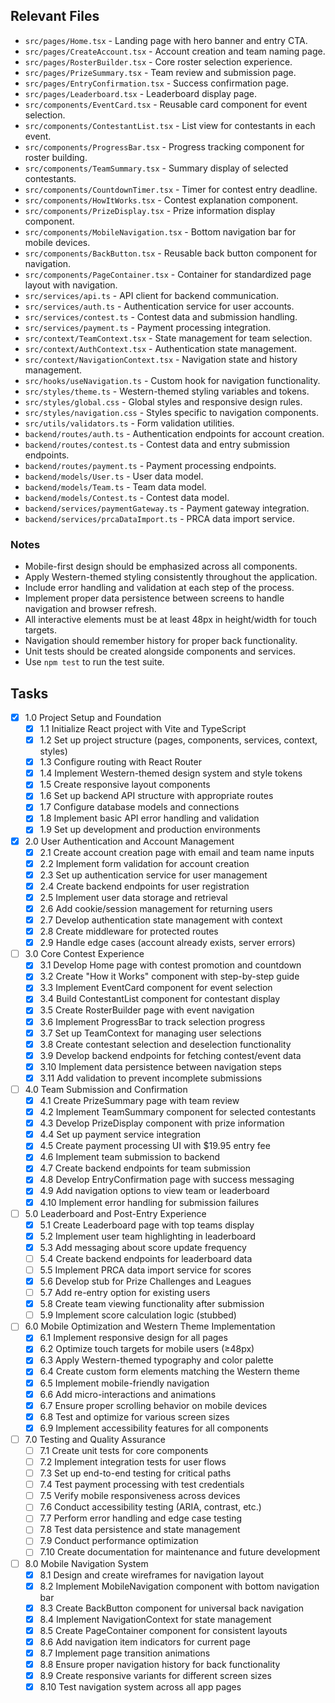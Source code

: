 ## Relevant Files

- `src/pages/Home.tsx` - Landing page with hero banner and entry CTA.
- `src/pages/CreateAccount.tsx` - Account creation and team naming page.
- `src/pages/RosterBuilder.tsx` - Core roster selection experience.
- `src/pages/PrizeSummary.tsx` - Team review and submission page.
- `src/pages/EntryConfirmation.tsx` - Success confirmation page.
- `src/pages/Leaderboard.tsx` - Leaderboard display page.
- `src/components/EventCard.tsx` - Reusable card component for event selection.
- `src/components/ContestantList.tsx` - List view for contestants in each event.
- `src/components/ProgressBar.tsx` - Progress tracking component for roster building.
- `src/components/TeamSummary.tsx` - Summary display of selected contestants.
- `src/components/CountdownTimer.tsx` - Timer for contest entry deadline.
- `src/components/HowItWorks.tsx` - Contest explanation component.
- `src/components/PrizeDisplay.tsx` - Prize information display component.
- `src/components/MobileNavigation.tsx` - Bottom navigation bar for mobile devices.
- `src/components/BackButton.tsx` - Reusable back button component for navigation.
- `src/components/PageContainer.tsx` - Container for standardized page layout with navigation.
- `src/services/api.ts` - API client for backend communication.
- `src/services/auth.ts` - Authentication service for user accounts.
- `src/services/contest.ts` - Contest data and submission handling.
- `src/services/payment.ts` - Payment processing integration.
- `src/context/TeamContext.tsx` - State management for team selection.
- `src/context/AuthContext.tsx` - Authentication state management.
- `src/context/NavigationContext.tsx` - Navigation state and history management.
- `src/hooks/useNavigation.ts` - Custom hook for navigation functionality.
- `src/styles/theme.ts` - Western-themed styling variables and tokens.
- `src/styles/global.css` - Global styles and responsive design rules.
- `src/styles/navigation.css` - Styles specific to navigation components.
- `src/utils/validators.ts` - Form validation utilities.
- `backend/routes/auth.ts` - Authentication endpoints for account creation.
- `backend/routes/contest.ts` - Contest data and entry submission endpoints.
- `backend/routes/payment.ts` - Payment processing endpoints.
- `backend/models/User.ts` - User data model.
- `backend/models/Team.ts` - Team data model.
- `backend/models/Contest.ts` - Contest data model.
- `backend/services/paymentGateway.ts` - Payment gateway integration.
- `backend/services/prcaDataImport.ts` - PRCA data import service.

### Notes

- Mobile-first design should be emphasized across all components.
- Apply Western-themed styling consistently throughout the application.
- Include error handling and validation at each step of the process.
- Implement proper data persistence between screens to handle navigation and browser refresh.
- All interactive elements must be at least 48px in height/width for touch targets.
- Navigation should remember history for proper back functionality.
- Unit tests should be created alongside components and services.
- Use `npm test` to run the test suite.

## Tasks

- [x] 1.0 Project Setup and Foundation
  - [x] 1.1 Initialize React project with Vite and TypeScript
  - [x] 1.2 Set up project structure (pages, components, services, context, styles)
  - [x] 1.3 Configure routing with React Router
  - [x] 1.4 Implement Western-themed design system and style tokens
  - [x] 1.5 Create responsive layout components
  - [x] 1.6 Set up backend API structure with appropriate routes
  - [x] 1.7 Configure database models and connections
  - [x] 1.8 Implement basic API error handling and validation
  - [x] 1.9 Set up development and production environments

- [x] 2.0 User Authentication and Account Management
  - [x] 2.1 Create account creation page with email and team name inputs
  - [x] 2.2 Implement form validation for account creation
  - [x] 2.3 Set up authentication service for user management
  - [x] 2.4 Create backend endpoints for user registration
  - [x] 2.5 Implement user data storage and retrieval
  - [x] 2.6 Add cookie/session management for returning users
  - [x] 2.7 Develop authentication state management with context
  - [x] 2.8 Create middleware for protected routes
  - [x] 2.9 Handle edge cases (account already exists, server errors)

- [ ] 3.0 Core Contest Experience
  - [x] 3.1 Develop Home page with contest promotion and countdown
  - [x] 3.2 Create "How it Works" component with step-by-step guide
  - [x] 3.3 Implement EventCard component for event selection
  - [x] 3.4 Build ContestantList component for contestant display
  - [x] 3.5 Create RosterBuilder page with event navigation
  - [x] 3.6 Implement ProgressBar to track selection progress
  - [x] 3.7 Set up TeamContext for managing user selections
  - [x] 3.8 Create contestant selection and deselection functionality
  - [x] 3.9 Develop backend endpoints for fetching contest/event data
  - [x] 3.10 Implement data persistence between navigation steps
  - [x] 3.11 Add validation to prevent incomplete submissions

- [ ] 4.0 Team Submission and Confirmation
  - [x] 4.1 Create PrizeSummary page with team review
  - [x] 4.2 Implement TeamSummary component for selected contestants
  - [x] 4.3 Develop PrizeDisplay component with prize information
  - [x] 4.4 Set up payment service integration
  - [x] 4.5 Create payment processing UI with $19.95 entry fee
  - [x] 4.6 Implement team submission to backend
  - [x] 4.7 Create backend endpoints for team submission
  - [x] 4.8 Develop EntryConfirmation page with success messaging
  - [x] 4.9 Add navigation options to view team or leaderboard
  - [x] 4.10 Implement error handling for submission failures

- [ ] 5.0 Leaderboard and Post-Entry Experience
  - [x] 5.1 Create Leaderboard page with top teams display
  - [x] 5.2 Implement user team highlighting in leaderboard
  - [x] 5.3 Add messaging about score update frequency
  - [ ] 5.4 Create backend endpoints for leaderboard data
  - [ ] 5.5 Implement PRCA data import service for scores
  - [x] 5.6 Develop stub for Prize Challenges and Leagues
  - [ ] 5.7 Add re-entry option for existing users
  - [x] 5.8 Create team viewing functionality after submission
  - [ ] 5.9 Implement score calculation logic (stubbed)

- [ ] 6.0 Mobile Optimization and Western Theme Implementation
  - [x] 6.1 Implement responsive design for all pages
  - [x] 6.2 Optimize touch targets for mobile users (≥48px)
  - [x] 6.3 Apply Western-themed typography and color palette
  - [x] 6.4 Create custom form elements matching the Western theme
  - [x] 6.5 Implement mobile-friendly navigation
  - [x] 6.6 Add micro-interactions and animations
  - [x] 6.7 Ensure proper scrolling behavior on mobile devices
  - [x] 6.8 Test and optimize for various screen sizes
  - [x] 6.9 Implement accessibility features for all components

- [ ] 7.0 Testing and Quality Assurance
  - [ ] 7.1 Create unit tests for core components
  - [ ] 7.2 Implement integration tests for user flows
  - [ ] 7.3 Set up end-to-end testing for critical paths
  - [ ] 7.4 Test payment processing with test credentials
  - [ ] 7.5 Verify mobile responsiveness across devices
  - [ ] 7.6 Conduct accessibility testing (ARIA, contrast, etc.)
  - [ ] 7.7 Perform error handling and edge case testing
  - [ ] 7.8 Test data persistence and state management
  - [ ] 7.9 Conduct performance optimization
  - [ ] 7.10 Create documentation for maintenance and future development 

- [ ] 8.0 Mobile Navigation System
  - [x] 8.1 Design and create wireframes for navigation layout
  - [x] 8.2 Implement MobileNavigation component with bottom navigation bar
  - [x] 8.3 Create BackButton component for universal back navigation
  - [x] 8.4 Implement NavigationContext for state management
  - [x] 8.5 Create PageContainer component for consistent layouts
  - [x] 8.6 Add navigation item indicators for current page
  - [x] 8.7 Implement page transition animations
  - [x] 8.8 Ensure proper navigation history for back functionality
  - [x] 8.9 Create responsive variants for different screen sizes
  - [x] 8.10 Test navigation system across all app pages 